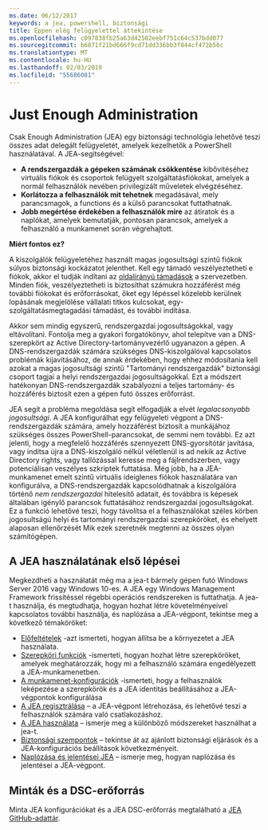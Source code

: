 ```yaml
---
ms.date: 06/12/2017
keywords: a jea, powershell, biztonsági
title: Éppen elég felügyelettel áttekintése
ms.openlocfilehash: c097838fb25a63d42502eebf751c64c537bdd077
ms.sourcegitcommit: b6871f21bd666f9cd71dd336bb3f844cf472b56c
ms.translationtype: MT
ms.contentlocale: hu-HU
ms.lasthandoff: 02/03/2019
ms.locfileid: "55686081"
---
```

# <a name="just-enough-administration"></a>Just Enough Administration

Csak Enough Administration (JEA) egy biztonsági technológia lehetővé teszi összes adat delegált felügyeletét, amelyek kezelhetők a PowerShell használatával.
A JEA-segítségével:

- **A rendszergazdák a gépeken számának csökkentése** kibővítéséhez virtuális fiókok és csoportok felügyelt szolgáltatásfiókokat, amelyek a normál felhasználók nevében privilegizált műveletek elvégzéséhez.
- **Korlátozza a felhasználók mit tehetnek** megadásával, mely parancsmagok, a functions és a külső parancsokat futtathatnak.
- **Jobb megértése érdekében a felhasználók mire** az átiratok és a naplókat, amelyek bemutatják, pontosan parancsok, amelyek a felhasználó a munkamenet során végrehajtott.

**Miért fontos ez?**

A kiszolgálók felügyeletéhez használt magas jogosultsági szintű fiókok súlyos biztonsági kockázatot jelenthet.
Kell egy támadó veszélyeztetheti e fiókok, akkor el tudják indítani az [oldalirányú támadások](http://aka.ms/pth) a szervezetben.
Minden fiók, veszélyeztetheti is biztosíthat számukra hozzáférést még további fiókokat és erőforrásokat, őket egy lépéssel közelebb kerülnek lopásának megjelölése vállalati titkos kulcsokat, egy-szolgáltatásmegtagadási támadást, és további indítása.

Akkor sem mindig egyszerű, rendszergazdai jogosultságokkal, vagy eltávolítani.
Fontolja meg a gyakori forgatókönyv, ahol telepítve van a DNS-szerepkört az Active Directory-tartományvezérlő ugyanazon a gépen.
A DNS-rendszergazdák számára szükséges DNS-kiszolgálóval kapcsolatos problémák kijavításához, de annak érdekében, hogy ehhez módosítania kell azokat a magas jogosultsági szintű "Tartományi rendszergazdák" biztonsági csoport tagjai a helyi rendszergazdai jogosultságokkal.
Ezt a módszert hatékonyan DNS-rendszergazdák szabályozni a teljes tartomány- és hozzáférés biztosít ezen a gépen futó összes erőforrást.

JEA segít a probléma megoldása segít elfogadják a elvét *legalacsonyabb jogosultsági*.
A JEA konfigurálhat egy felügyeleti végpont a DNS-rendszergazdák számára, amely hozzáférést biztosít a munkájához szükséges összes PowerShell-parancsokat, de semmi nem további.
Ez azt jelenti, hogy a megfelelő hozzáférés szennyezett DNS-gyorsítótár javítása, vagy indítsa újra a DNS-kiszolgáló nélkül véletlenül is ad nekik az Active Directory rights, vagy tallózással keresse meg a fájlrendszerben, vagy potenciálisan veszélyes szkriptek futtatása.
Még jobb, ha a JEA-munkamenet emelt szintű virtuális ideiglenes fiókok használatára van konfigurálva, a DNS-rendszergazdák kapcsolódhatnak a kiszolgálóra történő *nem rendszergazdai* hitelesítő adatait, és továbbra is képesek általában igénylő parancsok futtatásához rendszergazdai jogosultságokat.
Ez a funkció lehetővé teszi, hogy távolítsa el a felhasználókat széles körben jogosultságú helyi és tartományi rendszergazdai szerepköröket, és ehelyett alaposan ellenőrzését Mik ezek szeretnék megtenni az összes olyan számítógépen.

## <a name="get-started-with-jea"></a>A JEA használatának első lépései

Megkezdheti a használatát még ma a jea-t bármely gépen futó Windows Server 2016 vagy Windows 10-es.
A JEA egy Windows Management Framework frissítéssel régebbi operációs rendszereken is futtathatja.
A jea-t használja, és megtudhatja, hogyan hozhat létre követelményeivel kapcsolatos további használja, és naplózása a JEA-végpont, tekintse meg a következő témaköröket:

- [Előfeltételek](prerequisites.md) -azt ismerteti, hogyan állítsa be a környezetet a JEA használata.
- [Szerepköri funkciók](role-capabilities.md) -ismerteti, hogyan hozhat létre szerepköröket, amelyek meghatározzák, hogy mi a felhasználó számára engedélyezett a JEA-munkamenetben.
- [A munkamenet-konfigurációk](session-configurations.md) -ismerteti, hogy a felhasználók leképezése a szerepkörök és a JEA identitás beállításához a JEA-végpontok konfigurálása
- [A JEA regisztrálása](register-jea.md) – a JEA-végpont létrehozása, és lehetővé teszi a felhasználók számára való csatlakozáshoz.
- [A JEA használata](using-jea.md) – ismerje meg a különböző módszereket használhat a jea-t.
- [Biztonsági szempontok](security-considerations.md) – tekintse át az ajánlott biztonsági eljárások és a JEA-konfigurációs beállítások következményeit.
- [Naplózása és jelentései JEA](audit-and-report.md) – ismerje meg, hogyan naplózása és jelentései a JEA-végpont.

## <a name="samples-and-dsc-resource"></a>Minták és a DSC-erőforrás

Minta JEA konfigurációkat és a JEA DSC-erőforrás megtalálható a [JEA GitHub-adattár](https://github.com/PowerShell/JEA).